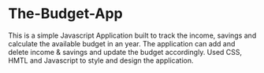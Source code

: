 # The-Budget-App

This is a simple Javascript Application built to track the income, savings and calculate the available budget in an year. 
The application can add and delete income & savings and update the budget accordingly.
Used CSS, HMTL and Javascript to style and design the application.
